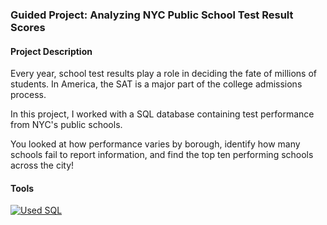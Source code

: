 ### Guided Project: Analyzing NYC Public School Test Result Scores

#### Project Description 
Every year, school test results play a role in deciding the fate of millions of students. In America, the SAT is a major part of the college admissions process.

In this project, I worked with a SQL database containing test performance from NYC's public schools.

You looked at how performance varies by borough, identify how many schools fail to report information, and find the top ten performing schools across the city!

#### Tools
[![Used SQL](https://img.shields.io/badge/PostgreSQL-316192?style=for-the-badge&logo=postgresql&logoColor=white)](https://github.com/AbbasAnalyst25/Project1/blob/main/Analyzing_NYC_Public_School_Test_Result_Scores.ipynb)
